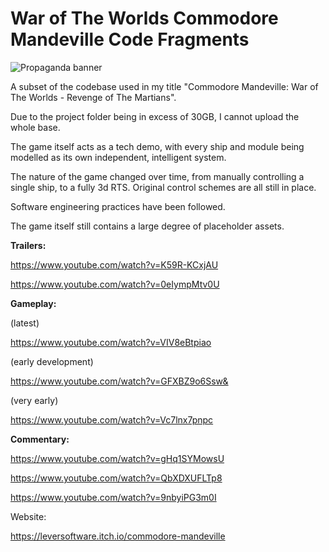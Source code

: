 # War of The Worlds Commodore Mandeville Code Fragments

  ![Propaganda banner](https://img.itch.zone/aW1nLzM3OTQwOTUuanBn/original/XDkamh.jpg)

A subset of the codebase used in my title "Commodore Mandeville: War of The Worlds - Revenge of The Martians".

Due to the project folder being in excess of 30GB, I cannot upload the whole base.

  

The game itself acts as a tech demo, with every ship and module being modelled as its own independent, intelligent system.

The nature of the game changed over time, from manually controlling a single ship, to a fully 3d RTS. Original control schemes are all still in place.

  

Software engineering practices have been followed.

  

The game itself still contains a large degree of placeholder assets.

  

**Trailers:**

https://www.youtube.com/watch?v=K59R-KCxjAU

https://www.youtube.com/watch?v=0eIympMtv0U

  
  

**Gameplay:**

(latest)

https://www.youtube.com/watch?v=VIV8eBtpiao

(early development)

https://www.youtube.com/watch?v=GFXBZ9o6Ssw&

(very early)

https://www.youtube.com/watch?v=Vc7lnx7pnpc

  

**Commentary:**

https://www.youtube.com/watch?v=gHq1SYMowsU

https://www.youtube.com/watch?v=QbXDXUFLTp8

https://www.youtube.com/watch?v=9nbyiPG3m0I

  

Website:

https://leversoftware.itch.io/commodore-mandeville